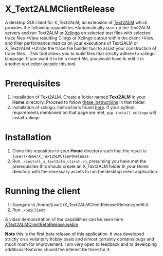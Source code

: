 # X_Text2ALMClientRelease
A desktop GUI client for X_Text2ALM; an extension of [Text2ALM](https://github.com/cdolson19/Text2ALM) which provides the following capabilities
+Automatically start up the Text2ALM servers and run Text2ALM or [Xclingo](https://github.com/bramucas/xclingo) on selected test files with selected trace files
+View resulting Clingo or Xclingo output within the client
+View and filter performance metrics on your executions of Text2ALM or X_Text2ALM
+Utilize the trace file builder tool to assist your construction of trace files
...This tool allows you to build files that strictly adhere to xclingo language. If you want it to be a mixed file, you would have to edit it in another text editor outside this tool.

# Prerequisites
1. Installation of Text2ALM. Create a folder named **Text2ALM** in your **Home** directory. Proceed to follow [these instructions](https://github.com/cdolson19/Text2ALM/wiki/System-Setup) in that folder.
2. Installation of xclingo. Instructions found [here](https://github.com/bramucas/xclingo). If your python requirements mentioned on that page are met, ```pip install xclingo``` will install xclingo

# Installation
1. Clone this repository to your **Home** directory such that the result is ```(user)/Home/X_Text2ALMClientRelease```
2. Run ```./install_x_text2alm_client.sh```, presuming you have met the prerequisites this should create an X_Text2ALM folder in your Home directory with the necessary assets to run the desktop client application.

# Running the client
1. Navigate to /home/(user)/X_Text2ALMClientRelease/Release/net6.0
2. Run ```./GuiClient```

A video demonstration of the capabilities can be seen here
[XText2ALMClientBetaRelease.webm](https://user-images.githubusercontent.com/43710452/201573532-e7c59343-4012-4f59-a18e-485dfafaf2c2.webm)

**Note** this is the first beta release of this application. It was developed strictly on a voluntary hobby basis and almost certainly contains bugs and much room for improvement. I am very open to feedback and to developing additional features should the interest be there for it. 
